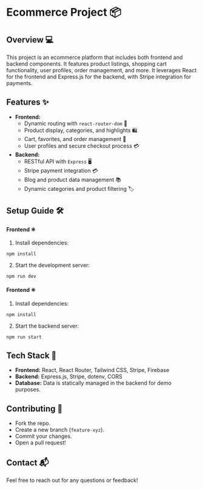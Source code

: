 # Ecommerce Project 📦

## Overview 💻

This project is an ecommerce platform that includes both frontend and backend components. It features product listings, shopping cart functionality, user profiles, order management, and more. It leverages React for the frontend and Express.js for the backend, with Stripe integration for payments.

## Features ✨

- **Frontend:**
  - Dynamic routing with `react-router-dom` 🚗
  - Product display, categories, and highlights 🛍️
  - Cart, favorites, and order management 🛒
  - User profiles and secure checkout process 💳
- **Backend:**
  - RESTful API with `Express` 🖥️
  - Stripe payment integration 💳
  - Blog and product data management 📚
  - Dynamic categories and product filtering 🏷️

## Setup Guide 🛠️

#### Frontend ⚛️

1. Install dependencies:

```
npm install
```

2. Start the development server:

```
npm run dev
```

#### Frontend ⚛️

1. Install dependencies:

```
npm install
```

2. Start the backend server:

```
npm run start
```

## Tech Stack 🔧

- **Frontend:** React, React Router, Tailwind CSS, Stripe, Firebase
- **Backend:** Express.js, Stripe, dotenv, CORS
- **Database:** Data is statically managed in the backend for demo purposes.

## Contributing 🤝

- Fork the repo.
- Create a new branch (`feature-xyz`).
- Commit your changes.
- Open a pull request!

## Contact 📬

Feel free to reach out for any questions or feedback!
